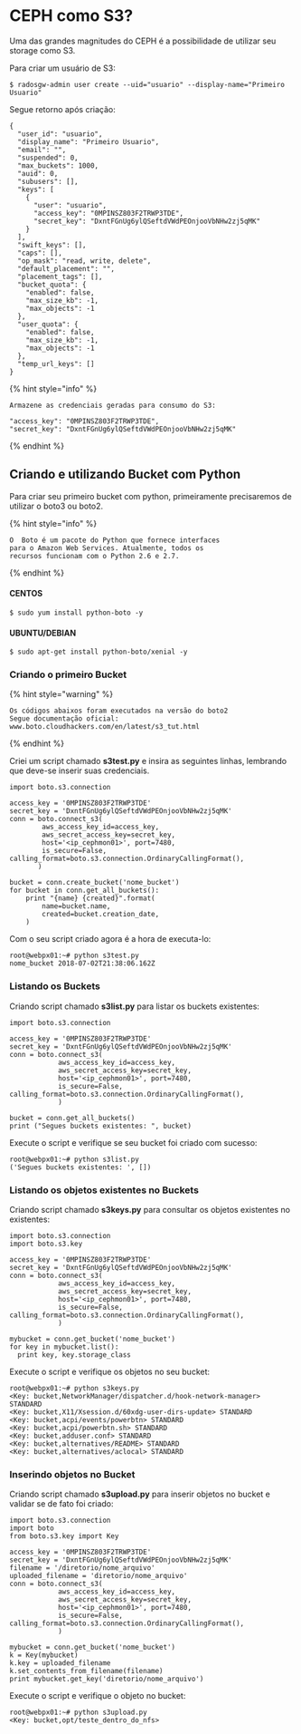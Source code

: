 # CEPH como S3?

Uma das grandes magnitudes do CEPH é a possibilidade de utilizar seu storage como S3.  

Para criar um usuário de S3:

```
$ radosgw-admin user create --uid="usuario" --display-name="Primeiro Usuario"
```

Segue retorno após criação:

```
{
  "user_id": "usuario",
  "display_name": "Primeiro Usuario",
  "email": "",
  "suspended": 0,
  "max_buckets": 1000,
  "auid": 0,
  "subusers": [],
  "keys": [
    {
      "user": "usuario",
      "access_key": "0MPINSZ803F2TRWP3TDE",
      "secret_key": "DxntFGnUg6ylQSeftdVWdPEOnjooVbNHw2zj5qMK"
    }
  ],
  "swift_keys": [],
  "caps": [],
  "op_mask": "read, write, delete",
  "default_placement": "",
  "placement_tags": [],
  "bucket_quota": {
    "enabled": false,
    "max_size_kb": -1,
    "max_objects": -1
  },
  "user_quota": {
    "enabled": false,
    "max_size_kb": -1,
    "max_objects": -1
  },
  "temp_url_keys": []
} 
```

{% hint style="info" %}
```
Armazene as credenciais geradas para consumo do S3:

"access_key": "0MPINSZ803F2TRWP3TDE",
"secret_key": "DxntFGnUg6ylQSeftdVWdPEOnjooVbNHw2zj5qMK"
```
{% endhint %}

## Criando e utilizando Bucket com Python

Para criar seu primeiro bucket com python, primeiramente precisaremos de utilizar o boto3 ou boto2.

{% hint style="info" %}
```
O  Boto é um pacote do Python que fornece interfaces 
para o Amazon Web Services. Atualmente, todos os 
recursos funcionam com o Python 2.6 e 2.7.
```
{% endhint %}

#### CENTOS

```
$ sudo yum install python-boto -y
```

#### UBUNTU/DEBIAN

```
$ sudo apt-get install python-boto/xenial -y
```

### Criando o primeiro Bucket

{% hint style="warning" %}
```
Os códigos abaixos foram executados na versão do boto2
Segue documentação oficial: 
www.boto.cloudhackers.com/en/latest/s3_tut.html
```
{% endhint %}

Criei um script chamado **s3test.py** e insira as seguintes linhas, lembrando que deve-se inserir suas credenciais.

```
import boto.s3.connection

access_key = '0MPINSZ803F2TRWP3TDE'
secret_key = 'DxntFGnUg6ylQSeftdVWdPEOnjooVbNHw2zj5qMK'
conn = boto.connect_s3(
        aws_access_key_id=access_key,
        aws_secret_access_key=secret_key,
        host='<ip_cephmon01>', port=7480,
        is_secure=False, calling_format=boto.s3.connection.OrdinaryCallingFormat(),
       )

bucket = conn.create_bucket('nome_bucket')
for bucket in conn.get_all_buckets():
    print "{name} {created}".format(
        name=bucket.name,
        created=bucket.creation_date,
    )
```

Com o seu script criado agora é a hora de executa-lo:

```
root@webpx01:~# python s3test.py
nome_bucket 2018-07-02T21:38:06.162Z
```

### Listando os Buckets

Criando script chamado **s3list.py** para listar os buckets existentes:

```
import boto.s3.connection

access_key = '0MPINSZ803F2TRWP3TDE'
secret_key = 'DxntFGnUg6ylQSeftdVWdPEOnjooVbNHw2zj5qMK'
conn = boto.connect_s3(
            aws_access_key_id=access_key,
            aws_secret_access_key=secret_key,
            host='<ip_cephmon01>', port=7480,
            is_secure=False, calling_format=boto.s3.connection.OrdinaryCallingFormat(),
            )

bucket = conn.get_all_buckets()
print ("Segues buckets existentes: ", bucket)
```

Execute o script e verifique se seu bucket foi criado com sucesso:

```
root@webpx01:~# python s3list.py
('Segues buckets existentes: ', [])
```

### Listando os objetos existentes no Buckets

Criando script chamado **s3keys.py** para consultar os objetos existentes no existentes:

```
import boto.s3.connection
import boto.s3.key

access_key = '0MPINSZ803F2TRWP3TDE'
secret_key = 'DxntFGnUg6ylQSeftdVWdPEOnjooVbNHw2zj5qMK'
conn = boto.connect_s3(
            aws_access_key_id=access_key,
            aws_secret_access_key=secret_key,
            host='<ip_cephmon01>', port=7480,
            is_secure=False, calling_format=boto.s3.connection.OrdinaryCallingFormat(),
            )

mybucket = conn.get_bucket('nome_bucket')
for key in mybucket.list():
  print key, key.storage_class
```

Execute o script e verifique os objetos no seu bucket:

```
root@webpx01:~# python s3keys.py
<Key: bucket,NetworkManager/dispatcher.d/hook-network-manager> STANDARD
<Key: bucket,X11/Xsession.d/60xdg-user-dirs-update> STANDARD
<Key: bucket,acpi/events/powerbtn> STANDARD
<Key: bucket,acpi/powerbtn.sh> STANDARD
<Key: bucket,adduser.conf> STANDARD
<Key: bucket,alternatives/README> STANDARD
<Key: bucket,alternatives/aclocal> STANDARD
```

### Inserindo objetos no Bucket

Criando script chamado **s3upload.py** para inserir objetos no  bucket e validar se de fato foi criado:

```
import boto.s3.connection
import boto
from boto.s3.key import Key

access_key = '0MPINSZ803F2TRWP3TDE'
secret_key = 'DxntFGnUg6ylQSeftdVWdPEOnjooVbNHw2zj5qMK'
filename = '/diretorio/nome_arquivo'                
uploaded_filename = 'diretorio/nome_arquivo'
conn = boto.connect_s3(
            aws_access_key_id=access_key,
            aws_secret_access_key=secret_key,
            host='<ip_cephmon01>', port=7480,
            is_secure=False, calling_format=boto.s3.connection.OrdinaryCallingFormat(),
            )

mybucket = conn.get_bucket('nome_bucket')
k = Key(mybucket)
k.key = uploaded_filename
k.set_contents_from_filename(filename)
print mybucket.get_key('diretorio/nome_arquivo')
```

Execute o script e verifique o objeto no bucket:

```
root@webpx01:~# python s3upload.py
<Key: bucket,opt/teste_dentro_do_nfs>
```



